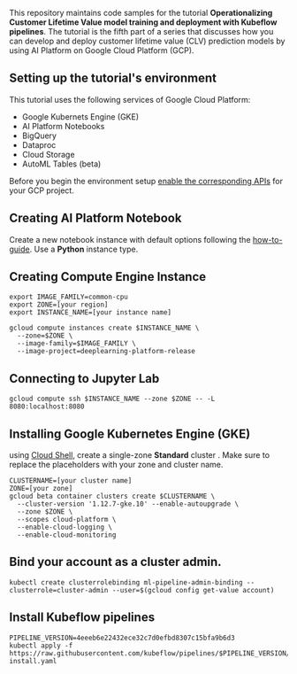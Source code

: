 This repository maintains code samples for the tutorial **Operationalizing Customer Lifetime Value model training and deployment with Kubeflow pipelines**. The tutorial is the fifth part of a series that discusses how you can develop and deploy customer lifetime value (CLV) prediction models by using AI Platform on Google Cloud Platform (GCP).


## Setting up the tutorial's environment
This tutorial uses the following services of Google Cloud Platform:
- Google Kubernets Engine (GKE)
- AI Platform Notebooks
- BigQuery
- Dataproc
- Cloud Storage
- AutoML Tables (beta)

Before you begin the environment setup [enable the corresponding APIs](https://cloud.google.com/apis/docs/enable-disable-apis) for your GCP project.

## Creating AI Platform Notebook
Create a new notebook instance with default options following the [how-to-guide](https://cloud.google.com/ml-engine/docs/notebooks/create-new). Use a **Python** instance type.

## Creating Compute Engine Instance
```
export IMAGE_FAMILY=common-cpu
export ZONE=[your region]
export INSTANCE_NAME=[your instance name]

gcloud compute instances create $INSTANCE_NAME \
  --zone=$ZONE \
  --image-family=$IMAGE_FAMILY \
  --image-project=deeplearning-platform-release
```

## Connecting to Jupyter Lab
```
gcloud compute ssh $INSTANCE_NAME --zone $ZONE -- -L 8080:localhost:8080
```

## Installing Google Kubernetes Engine (GKE)
using [Cloud Shell](https://cloud.google.com/shell/), create a single-zone **Standard** cluster .
Make sure to replace the placeholders with your zone and cluster name.
```
CLUSTERNAME=[your cluster name]
ZONE=[your zone]
gcloud beta container clusters create $CLUSTERNAME \
  --cluster-version '1.12.7-gke.10' --enable-autoupgrade \
  --zone $ZONE \
  --scopes cloud-platform \
  --enable-cloud-logging \
  --enable-cloud-monitoring 
```


## Bind your account as a cluster admin.
```
kubectl create clusterrolebinding ml-pipeline-admin-binding --clusterrole=cluster-admin --user=$(gcloud config get-value account)
```


## Install Kubeflow pipelines

```
PIPELINE_VERSION=4eeeb6e22432ece32c7d0efbd8307c15bfa9b6d3
kubectl apply -f https://raw.githubusercontent.com/kubeflow/pipelines/$PIPELINE_VERSION/manifests/namespaced-install.yaml
```


